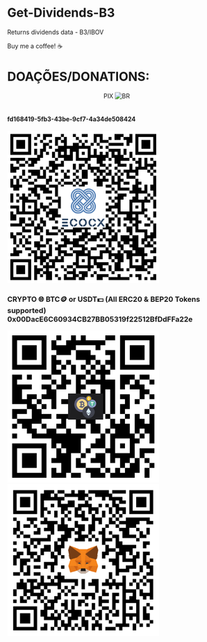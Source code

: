 
# Get-Dividends-B3
Returns dividends data - B3/IBOV

Buy me a coffee! ☕
# DOAÇÕES/DONATIONS:
<p align="center">

</p>
<p align="center">
  PIX <img src="https://cdn-icons-png.flaticon.com/512/197/197386.png" width="20" title="BR">
  <h4> <br>fd168419-5fb3-43be-9cf7-4a34de508424</h4>
  <img src="./images/Pix.png" width="350" title="PIX">
  
  <h3>CRYPTO 🌐 BTC🪙 or USDT💵 (All ERC20 & BEP20 Tokens supported) <br>0x00DacE6C60934CB27BB05319f22512BfDdFFa22e</h3>
</p>
<p float="left">
  <img src="./images/Address.png" width="350" title="Address">
  <img src="./images/MetaMask.png" width="350" title="MetaMask">
</p>



